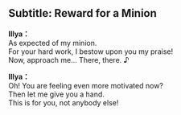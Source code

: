 # 

  
## Subtitle: Reward for a Minion
  
**Illya：**  
As expected of my minion.  
For your hard work, I bestow upon you my praise!  
Now, approach me... There, there. ♪  
  
**Illya：**  
Oh! You are feeling even more motivated now?  
Then let me give you a hand.  
This is for you, not anybody else!  

